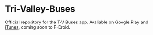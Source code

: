 # Tri-Valley-Buses
Official repository for the T-V Buses app. Avaliable on [Google Play](https://play.google.com/store/apps/details?id=io.github.whirish.tvbuses) and [iTunes](https://itunes.apple.com/us/app/tri-valley-buses/id1170973143), coming soon to F-Droid. 
